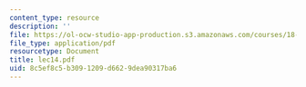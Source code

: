 ```yaml
---
content_type: resource
description: ''
file: https://ol-ocw-studio-app-production.s3.amazonaws.com/courses/18-366-random-walks-and-diffusion-fall-2006/8c5ef8c5b3091209d6629dea90317ba6_lec14.pdf
file_type: application/pdf
resourcetype: Document
title: lec14.pdf
uid: 8c5ef8c5-b309-1209-d662-9dea90317ba6
---
```

